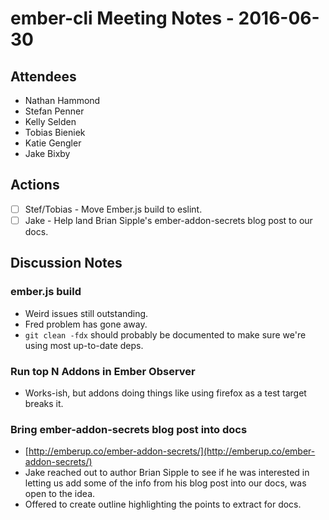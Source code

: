 # ember-cli Meeting Notes - 2016-06-30

## Attendees

- Nathan Hammond
- Stefan Penner
- Kelly Selden
- Tobias Bieniek
- Katie Gengler
- Jake Bixby

## Actions

- [ ] Stef/Tobias - Move Ember.js build to eslint.
- [ ] Jake - Help land Brian Sipple's ember-addon-secrets blog post to our docs.

## Discussion Notes

### ember.js build

- Weird issues still outstanding.
- Fred problem has gone away.
- `git clean -fdx` should probably be documented to make sure we're using most up-to-date deps.

### Run top N Addons in Ember Observer
- Works-ish, but addons doing things like using firefox as a test target breaks it.

### Bring ember-addon-secrets blog post into docs

- [http://emberup.co/ember-addon-secrets/](http://emberup.co/ember-addon-secrets/)
- Jake reached out to author Brian Sipple to see if he was interested in letting us add some of the info from his blog post into our docs, was open to the idea.
- Offered to create outline highlighting the points to extract for docs.